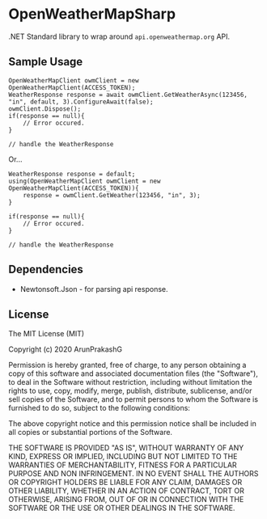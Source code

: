# OpenWeatherMapSharp

.NET Standard library to wrap around `api.openweathermap.org` API.

## Sample Usage

```
OpenWeatherMapClient owmClient = new OpenWeatherMapClient(ACCESS_TOKEN);
WeatherResponse response = await owmClient.GetWeatherAsync(123456, "in", default, 3).ConfigureAwait(false);
owmClient.Dispose();
if(response == null){
	// Error occured.
}

// handle the WeatherResponse 

```

Or...

```
WeatherResponse response = default;
using(OpenWeatherMapClient owmClient = new OpenWeatherMapClient(ACCESS_TOKEN)){
	response = owmClient.GetWeather(123456, "in", 3);
}

if(response == null){
	// Error occured.
}

// handle the WeatherResponse 

```

## Dependencies
* Newtonsoft.Json - for parsing api response.

## License
The MIT License (MIT)

Copyright (c) 2020 ArunPrakashG

Permission is hereby granted, free of charge, to any person obtaining a copy of this software and associated documentation files (the "Software"), to deal in the Software without restriction, including without limitation the rights to use, copy, modify, merge, publish, distribute, sublicense, and/or sell copies of the Software, and to permit persons to whom the Software is furnished to do so, subject to the following conditions:

The above copyright notice and this permission notice shall be included in all copies or substantial portions of the Software.

THE SOFTWARE IS PROVIDED "AS IS", WITHOUT WARRANTY OF ANY KIND, EXPRESS OR IMPLIED, INCLUDING BUT NOT LIMITED TO THE WARRANTIES OF MERCHANTABILITY, FITNESS FOR A PARTICULAR PURPOSE AND NON INFRINGEMENT. IN NO EVENT SHALL THE AUTHORS OR COPYRIGHT HOLDERS BE LIABLE FOR ANY CLAIM, DAMAGES OR OTHER LIABILITY, WHETHER IN AN ACTION OF CONTRACT, TORT OR OTHERWISE, ARISING FROM, OUT OF OR IN CONNECTION WITH THE SOFTWARE OR THE USE OR OTHER DEALINGS IN THE SOFTWARE.
